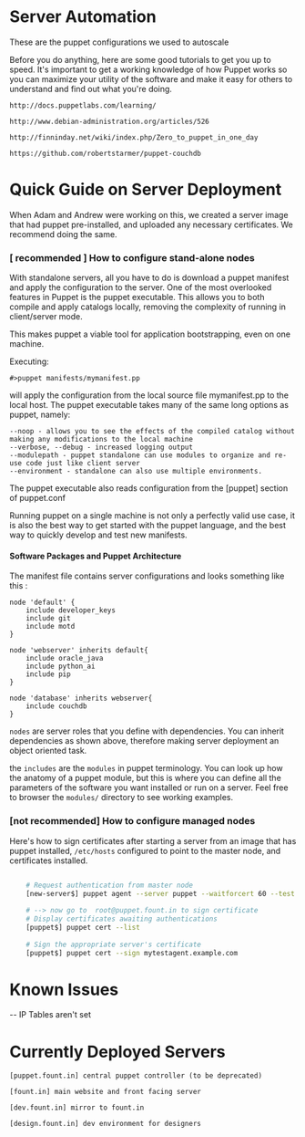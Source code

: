 Server Automation
=======================================================

These are the puppet configurations we used to autoscale

Before you do anything, here are some good tutorials to get you up to speed. 
It's important to get a working knowledge of how Puppet works so you can
maximize your utility of the software and make it easy for others to understand
and find out what you're doing. 

	http://docs.puppetlabs.com/learning/

	http://www.debian-administration.org/articles/526 
	
	http://finninday.net/wiki/index.php/Zero_to_puppet_in_one_day 
	
	https://github.com/robertstarmer/puppet-couchdb
	

Quick Guide on Server Deployment
=======================================================
When Adam and Andrew were working on this, we created a server
image that had puppet pre-installed, and uploaded any necessary
certificates. We recommend doing the same.


### [  recommended  ] How to configure stand-alone nodes
With standalone servers, all you have to do is download a puppet manifest
and apply the configuration to the server. One of the most overlooked features 
in Puppet is the puppet executable. This allows you to both compile and apply 
catalogs locally, removing the complexity of running in client/server mode.

This makes puppet a viable tool for application bootstrapping, even on one machine.

Executing:

    #>puppet manifests/mymanifest.pp

will apply the configuration from the local source file mymanifest.pp to the 
local host. The puppet executable takes many of the same long options as puppet, namely:

    --noop - allows you to see the effects of the compiled catalog without making any modifications to the local machine
    --verbose, --debug - increased logging output
    --modulepath - puppet standalone can use modules to organize and re-use code just like client server
    --environment - standalone can also use multiple environments.

The puppet executable also reads configuration from the [puppet] section of puppet.conf

Running puppet on a single machine is not only a perfectly valid use case, it is
also the best way to get started with the puppet language, and the best way to 
quickly develop and test new manifests.

#### Software Packages and Puppet Architecture
The manifest file contains server configurations and looks something like this : 

```puppet
node 'default' {
	include developer_keys
	include git
	include motd
}

node 'webserver' inherits default{
	include oracle_java
	include python_ai
    include pip
}

node 'database' inherits webserver{
	include couchdb
}
```

`nodes` are server roles that you define with dependencies.  You can inherit dependencies 
as shown above, therefore making server deployment an object oriented task.

the `includes` are the `modules` in puppet terminology.  You can look up how the anatomy of a puppet module,
but this is where you can define all the parameters of the software you want installed or run on a server.
Feel free to browser the `modules/` directory to see working examples.

### [not recommended] How to configure managed nodes
Here's how to sign certificates after starting a server from an image
that has puppet installed, `/etc/hosts` configured to point to the 
master node, and certificates installed.

```bash

    # Request authentication from master node
    [new-server$] puppet agent --server puppet --waitforcert 60 --test
	
    # --> now go to  root@puppet.fount.in to sign certificate
    # Display certificates awaiting authentications
    [puppet$] puppet cert --list
	
    # Sign the appropriate server's certificate
    [puppet$] puppet cert --sign mytestagent.example.com
```

Known Issues
=======================================================
-- IP Tables aren't set
	


Currently Deployed Servers
=======================================================

	[puppet.fount.in] central puppet controller (to be deprecated)

	[fount.in] main website and front facing server

	[dev.fount.in] mirror to fount.in
	
	[design.fount.in] dev environment for designers
